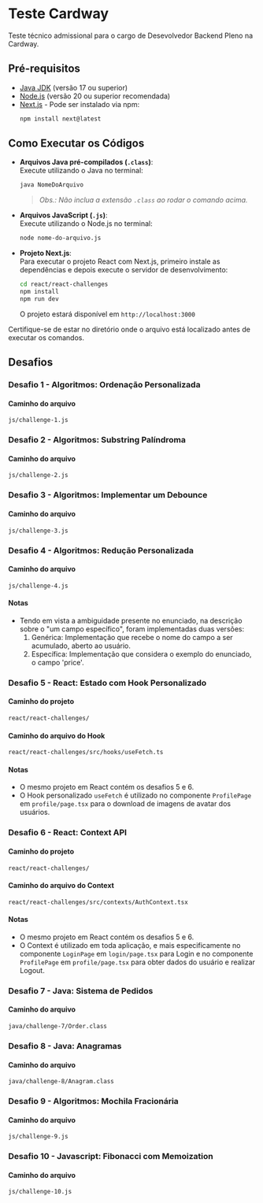 # Teste Cardway
Teste técnico admissional para o cargo de Desevolvedor Backend Pleno na Cardway.

## Pré-requisitos
- [Java JDK](https://adoptium.net/) (versão 17 ou superior)
- [Node.js](https://nodejs.org/) (versão 20 ou superior recomendada)
- [Next.js](https://nextjs.org/) - Pode ser instalado via npm:
  ```bash
  npm install next@latest
  ```

## Como Executar os Códigos
- **Arquivos Java pré-compilados (`.class`)**:  
  Execute utilizando o Java no terminal:
  ```bash
  java NomeDoArquivo
  ```
  > *Obs.: Não inclua a extensão `.class` ao rodar o comando acima.*

- **Arquivos JavaScript (`.js`)**:  
  Execute utilizando o Node.js no terminal:
  ```bash
  node nome-do-arquivo.js
  ```

- **Projeto Next.js**:  
  Para executar o projeto React com Next.js, primeiro instale as dependências e depois execute o servidor de desenvolvimento:
  ```bash
  cd react/react-challenges
  npm install
  npm run dev
  ```
  O projeto estará disponível em `http://localhost:3000`

Certifique-se de estar no diretório onde o arquivo está localizado antes de executar os comandos.

## Desafios
### Desafio 1 - Algoritmos: Ordenação Personalizada
#### Caminho do arquivo
`js/challenge-1.js`

### Desafio 2 - Algoritmos: Substring Palíndroma
#### Caminho do arquivo
`js/challenge-2.js`

### Desafio 3 - Algoritmos: Implementar um Debounce
#### Caminho do arquivo
`js/challenge-3.js`

### Desafio 4 - Algoritmos: Redução Personalizada
#### Caminho do arquivo
`js/challenge-4.js`
#### Notas
- Tendo em vista a ambiguidade presente no enunciado, na descrição sobre o "um campo específico", foram implementadas duas versões:
  1. Genérica: Implementação que recebe o nome do campo a ser acumulado, aberto ao usuário.
  2. Específica: Implementação que considera o exemplo do enunciado, o campo 'price'.

### Desafio 5 - React: Estado com Hook Personalizado
#### Caminho do projeto
`react/react-challenges/`
#### Caminho do arquivo do Hook
`react/react-challenges/src/hooks/useFetch.ts`
#### Notas
- O mesmo projeto em React contém os desafios 5 e 6.
- O Hook personalizado `useFetch` é utilizado no componente `ProfilePage` em `profile/page.tsx` para o download de imagens de avatar dos usuários.

### Desafio 6 - React: Context API
#### Caminho do projeto
`react/react-challenges/`
#### Caminho do arquivo do Context
`react/react-challenges/src/contexts/AuthContext.tsx`
#### Notas
- O mesmo projeto em React contém os desafios 5 e 6.
- O Context é utilizado em toda aplicação, e mais especificamente no componente `LoginPage` em `login/page.tsx` para Login e no componente `ProfilePage` em `profile/page.tsx` para obter dados do usuário e realizar Logout.

### Desafio 7 - Java: Sistema de Pedidos
#### Caminho do arquivo
`java/challenge-7/Order.class`

### Desafio 8 - Java: Anagramas
#### Caminho do arquivo
`java/challenge-8/Anagram.class`

### Desafio 9 - Algoritmos: Mochila Fracionária
#### Caminho do arquivo
`js/challenge-9.js`

### Desafio 10 - Javascript: Fibonacci com Memoization
#### Caminho do arquivo
`js/challenge-10.js`
